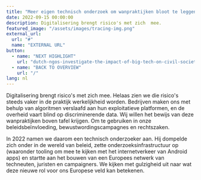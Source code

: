 ```yaml
---
title: "Meer eigen technisch onderzoek om wanpraktijken bloot te leggen"
date: 2022-09-15 00:00:00
description: Digitalisering brengt risico's met zich  mee.
featured_image: "/assets/images/tracing-img.png"
external_url:
  url: "#"
  name: "EXTERNAL URL"
button:
  - name: "NEXT HIGHLIGHT"
    url: "dutch-ngos-investigate-the-impact-of-big-tech-on-civil-society"
  - name: "BACK TO OVERVIEW"
    url: "/"
lang: nl
---
```


Digitalisering brengt risico's met zich  mee. Helaas zien we die risico's steeds vaker in de praktijk werkelijkheid worden. Bedrijven maken ons met behulp van algoritmen verslaafd aan hun exploitatieve platformen, en de overheid vaart blind op discriminerende data. Wij willen het bewijs van deze wanpraktijken boven tafel krijgen. Om te gebruiken in onze beleidsbeïnvloeding, bewustwordingscampagnes en rechtszaken.

In 2022 namen we daarom een technisch onderzoeker aan. Hij dompelde zich onder in de wereld van beleid, zette onderzoeksinfrastructuur op (waaronder tooling om mee te kijken met het internetverkeer van Android apps) en startte aan het bouwen van een Europees netwerk van techneuten, juristen en campaigners. We kijken met gulzigheid uit naar wat deze nieuwe rol voor ons Europese veld kan betekenen.